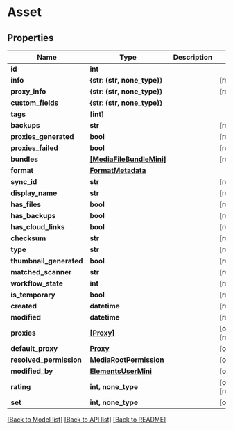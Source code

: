 # Asset


## Properties

Name | Type | Description | Notes
------------ | ------------- | ------------- | -------------
**id** | **int** |  | 
**info** | **{str: (str, none_type)}** |  | [readonly] 
**proxy_info** | **{str: (str, none_type)}** |  | [readonly] 
**custom_fields** | **{str: (str, none_type)}** |  | 
**tags** | **[int]** |  | 
**backups** | **str** |  | [readonly] 
**proxies_generated** | **bool** |  | [readonly] 
**proxies_failed** | **bool** |  | [readonly] 
**bundles** | [**[MediaFileBundleMini]**](MediaFileBundleMini.md) |  | [readonly] 
**format** | [**FormatMetadata**](FormatMetadata.md) |  | 
**sync_id** | **str** |  | [readonly] 
**display_name** | **str** |  | [readonly] 
**has_files** | **bool** |  | [readonly] 
**has_backups** | **bool** |  | [readonly] 
**has_cloud_links** | **bool** |  | [readonly] 
**checksum** | **str** |  | [readonly] 
**type** | **str** |  | [readonly] 
**thumbnail_generated** | **bool** |  | [readonly] 
**matched_scanner** | **str** |  | [readonly] 
**workflow_state** | **int** |  | [readonly] 
**is_temporary** | **bool** |  | [readonly] 
**created** | **datetime** |  | [readonly] 
**modified** | **datetime** |  | [readonly] 
**proxies** | [**[Proxy]**](Proxy.md) |  | [optional] [readonly] 
**default_proxy** | [**Proxy**](Proxy.md) |  | [optional] 
**resolved_permission** | [**MediaRootPermission**](MediaRootPermission.md) |  | [optional] 
**modified_by** | [**ElementsUserMini**](ElementsUserMini.md) |  | [optional] 
**rating** | **int, none_type** |  | [optional] [readonly] 
**set** | **int, none_type** |  | [optional] 

[[Back to Model list]](../#documentation-for-models) [[Back to API list]](../#documentation-for-api-endpoints) [[Back to README]](../)


